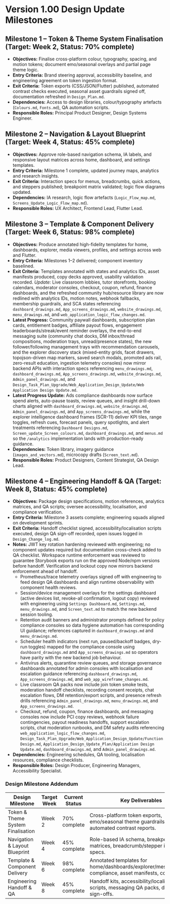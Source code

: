 # Version 1.00 Design Update Milestones

## Milestone 1 – Token & Theme System Finalisation (Target: Week 2, Status: 70% complete)
- **Objectives:** Finalise cross-platform colour, typography, spacing, and motion tokens; document emo/seasonal overlays and partial page theme logic.
- **Entry Criteria:** Brand steering approval, accessibility baseline, and engineering agreement on token ingestion format.
- **Exit Criteria:** Token exports (CSS/JSON/Flutter) published, automated contrast checks executed, seasonal asset guardrails signed off, documentation refreshed in `Design_Plan.md`.
- **Dependencies:** Access to design libraries, colour/typography artefacts (`Colours.md`, `Fonts.md`), QA automation scripts.
- **Responsible Roles:** Principal Product Designer, Design Systems Engineer.

## Milestone 2 – Navigation & Layout Blueprint (Target: Week 4, Status: 45% complete)
- **Objectives:** Approve role-based navigation schema, IA labels, and responsive layout matrices across home, dashboard, and settings templates.
- **Entry Criteria:** Milestone 1 complete, updated journey maps, analytics and research insights.
- **Exit Criteria:** Interaction specs for menus, breadcrumbs, quick actions, and steppers published; breakpoint matrix validated; logic flow diagrams updated.
- **Dependencies:** IA research, logic flow artefacts (`Logic_Flow_map.md`, `Screens_Update_Logic_Flow_map.md`).
- **Responsible Roles:** UX Architect, Frontend Lead, Flutter Lead.

## Milestone 3 – Template & Component Delivery (Target: Week 6, Status: 98% complete)
- **Objectives:** Produce annotated high-fidelity templates for home, dashboards, explorer, media viewers, profiles, and settings across web and Flutter.
- **Entry Criteria:** Milestones 1–2 delivered; component inventory baselined.
- **Exit Criteria:** Templates annotated with states and analytics IDs, asset manifests produced, copy decks approved, usability validation recorded. _Update:_ Live classroom lobbies, tutor storefronts, booking calendars, moderator consoles, checkout, coupon, refund, finance dashboards, and the refreshed community hub/resource library are now redlined with analytics IDs, motion notes, webhook fallbacks, membership guardrails, and SCA states referencing `dashboard_drawings.md`, `App_screens_drawings.md`, `website_drawings.md`, `menu_drawings.md`, and `web_application_logic_flow_changes.md`.
- **Latest Progress:** Community paywall dashboards, subscription plan cards, entitlement badges, affiliate payout flows, engagement leaderboards/streak/event reminder overlays, the end-to-end messaging suite (community chat docks, DM inbox/thread compositions, moderation trays, unread/presence states), the new follower/following management trays with recommendation carousels, and the explorer discovery stack (mixed-entity grids, facet drawers, topojson-driven map markers, saved search modals, promoted ads rail, zero-result education, ingestion telemetry consoles) now mirror backend APIs with interaction specs referencing `menu_drawings.md`, `dashboard_drawings.md`, `App_screens_drawings.md`, `website_drawings.md`, `Admin_panel_drawings.md`, and `Design_Task_Plan_Upgrade/Web_Application_Design_Update/Web Application Design Update.md`.
- **Latest Progress Update:** Ads compliance dashboards now surface spend alerts, auto-pause toasts, review queues, and insight drill-down charts aligned with `dashboard_drawings.md`, `website_drawings.md`, `Admin_panel_drawings.md`, and `App_screens_drawings.md`, while the explorer intelligence dashboard frames (SCR-11) deliver KPI tiles, range toggles, refresh cues, forecast panels, query spotlights, and alert treatments referencing `Dashboard Designs.md`, `Screen_update_Screen_colours.md`, `dashboard_drawings.md`, and `menus.md` so the `/analytics` implementation lands with production-ready guidance.
- **Dependencies:** Token library, imagery guidance (`images_and_vectors.md`), microcopy drafts (`Screen_text.md`).
- **Responsible Roles:** Product Designers, Content Strategist, QA Design Lead.

## Milestone 4 – Engineering Handoff & QA (Target: Week 8, Status: 45% complete)
- **Objectives:** Package design specifications, motion references, analytics matrices, and QA scripts; oversee accessibility, localisation, and compliance verification.
- **Entry Criteria:** Milestone 3 assets complete; engineering squads aligned on development sprints.
- **Exit Criteria:** Handoff checklist signed, accessibility/localisation scripts executed, design QA sign-off recorded, open issues logged in `Design_Change_log.md`.
- **Notes:** JWT key rotation hardening reviewed with engineering; no component updates required but documentation cross-check added to QA checklist. Workspace runtime enforcement was reviewed to guarantee Storybook exports run on the approved Node/npm versions before handoff. Verification and lockout copy now mirrors backend enforcement ahead of handoff.
  - Prometheus/trace telemetry overlays signed off with engineering to feed design QA dashboards and align runtime observability with component health reviews.
  - Session/device management overlays for the settings dashboard (active devices list, revoke-all confirmation, logout copy) reviewed with engineering using `Settings Dashboard.md`, `Settings.md`, `menu_drawings.md`, and `Screen_text.md` to match the new backend session tooling.
  - Retention audit banners and administrator prompts defined for policy compliance consoles so data hygiene automation has corresponding UI guidance; references captured in `dashboard_drawings.md` and `menu_drawings.md`.
  - Scheduler health indicators (next run, paused/backoff badges, dry-run toggles) mapped for the compliance console using `dashboard_drawings.md` and `App_screens_drawings.md` so operators have parity with the new backend job behaviour.
  - Antivirus alerts, quarantine review queues, and storage governance dashboards annotated for admin consoles with localisation and escalation guidance referencing `dashboard_drawings.md`, `App_screens_drawings.md`, and `web_app_wireframe_changes.md`.
  - Live classroom QA packs now include join token smoke tests, moderation handoff checklists, recording consent receipts, chat escalation flows, DM retention/export scripts, and presence refresh drills referencing `Admin_panel_drawings.md`, `menu_drawings.md`, and `App_screens_drawings.md`.
  - Checkout, refund, coupon, finance dashboards, and messaging consoles now include PCI copy reviews, webhook failure contingencies, payout readiness handoffs, support escalation scripts, chat moderation runbooks, and DM safety audits referencing `web_application_logic_flow_changes.md`, `Design_Task_Plan_Upgrade/Web_Application_Design_Update/Function Design.md`, `Application_Design_Update_Plan/Application Design Update.md`, `dashboard_drawings.md`, and `Admin_panel_drawings.md`.
- **Dependencies:** Engineering schedules, QA tooling, localisation resources, compliance checklists.
- **Responsible Roles:** Design Producer, Engineering Managers, Accessibility Specialist.

### Design Milestone Addendum
| Design Milestone | Target Week | Current Status | Key Deliverables |
| --- | --- | --- | --- |
| Token & Theme System Finalisation | Week 2 | 70% complete | Cross-platform token exports, emo/seasonal theme guardrails, automated contrast reports. |
| Navigation & Layout Blueprint | Week 4 | 45% complete | Role-based IA schema, breakpoint matrices, breadcrumb/stepper interaction specs. |
| Template & Component Delivery | Week 6 | 98% complete | Annotated templates for home/dashboards/explorer/messaging/ads compliance, asset manifests, copy decks. |
| Engineering Handoff & QA | Week 8 | 45% complete | Handoff kits, accessibility/localisation scripts, messaging QA packs, design QA sign-offs. |

